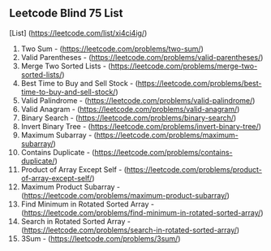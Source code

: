 ## Leetcode Blind 75 List

[List] (https://leetcode.com/list/xi4ci4ig/)

1. Two Sum - (https://leetcode.com/problems/two-sum/)
2. Valid Parentheses - (https://leetcode.com/problems/valid-parentheses/)
3. Merge Two Sorted Lists - (https://leetcode.com/problems/merge-two-sorted-lists/)
4. Best Time to Buy and Sell Stock - (https://leetcode.com/problems/best-time-to-buy-and-sell-stock/)
5. Valid Palindrome - (https://leetcode.com/problems/valid-palindrome/)
6. Valid Anagram - (https://leetcode.com/problems/valid-anagram/)
7. Binary Search - (https://leetcode.com/problems/binary-search/)
8. Invert Binary Tree - (https://leetcode.com/problems/invert-binary-tree/)
9. Maximum Subarray - (https://leetcode.com/problems/maximum-subarray/)
10. Contains Duplicate - (https://leetcode.com/problems/contains-duplicate/)
11. Product of Array Except Self - (https://leetcode.com/problems/product-of-array-except-self/)
12. Maximum Product Subarray - (https://leetcode.com/problems/maximum-product-subarray/)
13. Find Minimum in Rotated Sorted Array - (https://leetcode.com/problems/find-minimum-in-rotated-sorted-array/)
14. Search in Rotated Sorted Array - (https://leetcode.com/problems/search-in-rotated-sorted-array/)
15. 3Sum - (https://leetcode.com/problems/3sum/)